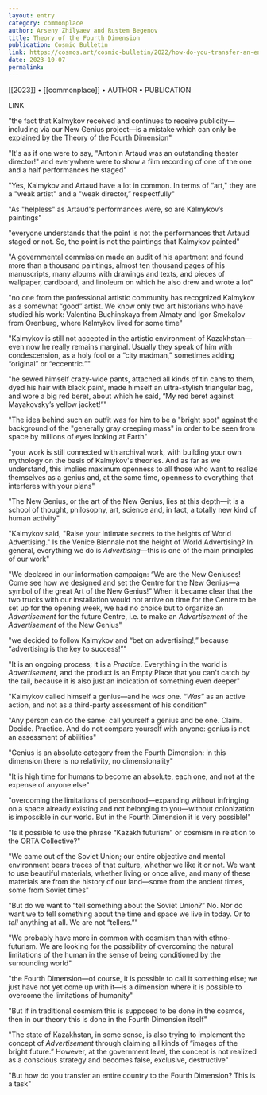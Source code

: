 ```yaml
---
layout: entry
category: commonplace
author: Arseny Zhilyaev and Rustem Begenov
title: Theory of the Fourth Dimension
publication: Cosmic Bulletin
link: https://cosmos.art/cosmic-bulletin/2022/how-do-you-transfer-an-entire-country-to-the-fourth-dimension-this-is-a-task
date: 2023-10-07
permalink:
---
```


[[2023]] • [[commonplace]] • AUTHOR • PUBLICATION

LINK

"the fact that Kalmykov received and continues to receive publicity—including via our New Genius project—is a mistake which can only be explained by the Theory of the Fourth Dimension"

"It's as if one were to say, "Antonin Artaud was an outstanding theater director!" and everywhere were to show a film recording of one of the one and a half performances he staged"

"Yes, Kalmykov and Artaud have a lot in common. In terms of “art," they are a "weak artist" and a "weak director,” respectfully"

"As "helpless" as Artaud's performances were, so are Kalmykov’s paintings"

"everyone understands that the point is not the performances that Artaud staged or not. So, the point is not the paintings that Kalmykov painted"

"A governmental commission made an audit of his apartment and found more than a thousand paintings, almost ten thousand pages of his manuscripts, many albums with drawings and texts, and pieces of wallpaper, cardboard, and linoleum on which he also drew and wrote a lot"

"no one from the professional artistic community has recognized Kalmykov as a somewhat “good” artist. We know only two art historians who have studied his work: Valentina Buchinskaya from Almaty and Igor Smekalov from Orenburg, where Kalmykov lived for some time"

"Kalmykov is still not accepted in the artistic environment of Kazakhstan—even now he really remains marginal. Usually they speak of him with condescension, as a holy fool or a “city madman,” sometimes adding “original” or “eccentric.”"

"he sewed himself crazy-wide pants, attached all kinds of tin cans to them, dyed his hair with black paint, made himself an ultra-stylish triangular bag, and wore a big red beret, about which he said, “My red beret against Mayakovsky’s yellow jacket!”"

"The idea behind such an outfit was for him to be a "bright spot" against the background of the "generally gray creeping mass" in order to be seen from space by millions of eyes looking at Earth"

"your work is still connected with archival work, with building your own mythology on the basis of Kalmykov's theories. And as far as we understand, this implies maximum openness to all those who want to realize themselves as a genius and, at the same time, openness to everything that interferes with your plans"

"The New Genius, or the art of the New Genius, lies at this depth—it is a school of thought, philosophy, art, science and, in fact, a totally new kind of human activity"

"Kalmykov said, "Raise your intimate secrets to the heights of World Advertising." Is the Venice Biennale not the height of World Advertising? In general, everything we do is *Advertising*—this is one of the main principles of our work"

"We declared in our information campaign: “We are the New Geniuses! Come see how we designed and set the Centre for the New Genius—a symbol of the great Art of the New Genius!” When it became clear that the two trucks with our installation would not arrive on time for the Centre to be set up for the opening week, we had no choice but to organize an *Advertisement* for the future Centre, i.e. to make an *Advertisement* of the *Advertisement* of the New Genius"

"we decided to follow Kalmykov and “bet on advertising!,” because “advertising is the key to success!”"

"It is an ongoing process; it is a *Practice*. Everything in the world is *Advertisement*, and the product is an Empty Place that you can't catch by the tail, because it is also just an indication of something even deeper"

"Kalmykov called himself a genius—and he *was* one. “*Was*” as an active action, and not as a third-party assessment of his condition"

"Any person can do the same: call yourself a genius and be one. Claim. Decide. Practice. And do not compare yourself with anyone: genius is not an assessment of abilities"

"Genius is an absolute category from the Fourth Dimension: in this dimension there is no relativity, no dimensionality"

"It is high time for humans to become an absolute, each one, and not at the expense of anyone else"

"overcoming the limitations of personhood—expanding without infringing on a space already existing and not belonging to you—without colonization is impossible in our world. But in the Fourth Dimension it is very possible!"

"Is it possible to use the phrase “Kazakh futurism” or cosmism in relation to the ORTA Collective?"

"We came out of the Soviet Union; our entire objective and mental environment bears traces of that culture, whether we like it or not. We want to use beautiful materials, whether living or once alive, and many of these materials are from the history of our land—some from the ancient times, some from Soviet times"

"But do we want to “tell something about the Soviet Union?” No. Nor do want we to tell something about the time and space we live in today. Or to *tell* anything at all. We are not “tellers.”"

"We probably have more in common with cosmism than with ethno-futurism. We are looking for the possibility of overcoming the natural limitations of the human in the sense of being conditioned by the surrounding world"

"the Fourth Dimension—of course, it is possible to call it something else; we just have not yet come up with it—is a dimension where it is possible to overcome the limitations of humanity"

"But if in traditional cosmism this is supposed to be done in the cosmos, then in our theory this is done in the Fourth Dimension itself"

"The state of Kazakhstan, in some sense, is also trying to implement the concept of *Advertisement* through claiming all kinds of “images of the bright future.” However, at the government level, the concept is not realized as a conscious strategy and becomes false, exclusive, destructive"

"But how do you transfer an entire country to the Fourth Dimension? This is a task"
